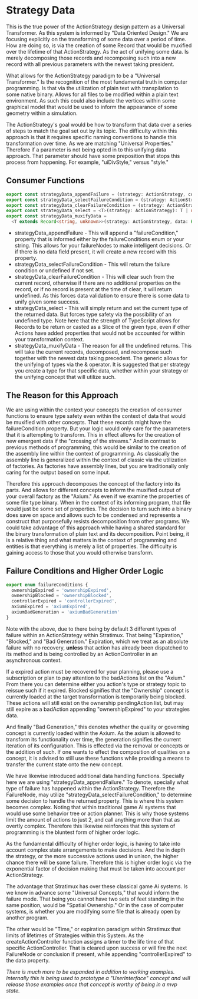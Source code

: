 # Strategy Data
This is the true power of the ActionStrategy design pattern as a Universal Transformer. As this system is informed by "Data Oriented Design." We are focusing explicitly on the transforming of some data over a period of time. How are doing so, is via the creation of some Record that would be muxified over the lifetime of that ActionStrategy. As the act of unifying some data. Is merely decomposing those records and recomposing such into a new record with all previous parameters with the newest taking president.

What allows for the ActionStrategy paradigm to be a "Universal Transformer." Is the recognition of the most fundamental truth in computer programming. Is that via the utilization of plain text with transpilation to some native binary. Allows for all files to be modified within a plain text environment. As such this could also include the vertices within some graphical model that would be used to inform the appearance of some geometry within a simulation.

The ActionStrategy's goal would be how to transform that data over a series of steps to match the goal set out by its topic. The difficulty within this approach is that it requires specific naming conventions to handle this transformation over time. As we are matching "Universal Properties." Therefore if a parameter is not being opted in to this unifying data approach. That parameter should have some preposition that stops this process from happening. For example, "uiDivStyle," versus "style."

## Consumer Functions
``` typescript
export const strategyData_appendFailure = (strategy: ActionStrategy, condition: failureConditions | string): Record<string, unknown> => {};
export const strategyData_selectFailureCondition = (strategy: ActionStrategy): failureConditions | string | undefined => {};
export const strategyData_clearFailureCondition = (strategy: ActionStrategy): Record<string, unknown> | undefined => {};
export const strategyData_select = <T>(strategy: ActionStrategy): T | undefined => {};
export const strategyData_muxifyData =
  <T extends Record<string, unknown>>(strategy: ActionStrategy, data: Record<string,unknown> | T): Record<string,unknown> => {}
```
* strategyData_appendFailure - This will append a "failureCondition," property that is informed either by the failureConditions enum or your string. This allows for your failureNodes to make intelligent decisions. Or if there is no data field present, it will create a new record with this property.
* strategyData_selectFailureCondition - This will return the failure condition or undefined if not set.
* strategyData_clearFailureCondition - This will clear such from the current record, otherwise if there are no additional properties on the record, or if no record is present at the time of clear, it will return undefined. As this forces data validation to ensure there is some data to unify given some success.
* strategyData_select - This will simply return and set the current type of the returned data. But forces type safety via the possibility of an undefined type. Note here that the strength of TypeScript allows for Records to be return or casted as a Slice of the given type, even if other Actions have added properties that would not be accounted for within your transformation context.
* strategyData_muxifyData - The reason for all the undefined returns. This will take the current records, decomposed, and recompose such together with the newest data taking precedent. The generic allows for the unifying of types via the & operator. It is suggested that per strategy you create a type for that specific data, whether within your strategy or the unifying concept that will utilize such.

## The Reason for this Approach
We are using within the context your concepts the creation of consumer functions to ensure type safety even within the context of data that would be muxified with other concepts. That these records might have the failureCondition property. But your logic would only care for the parameters that it is attempting to transform. This in effect allows for the creation of new emergent data if the "crossing of the streams." And in contrast to previous methods of programming, this would be similar to the creation of the assembly line within the context of programming. As classically the assembly line is generalized within the context of classic via the utilization of factories. As factories have assembly lines, but you are traditionally only caring for the output based on some input.

Therefore this approach decomposes the concept of the factory into its parts. And allows for different concepts to inform the muxified output of your overall factory as the "Axium." As even if we examine the properties of some file type binary. When in the context of its informing program, that file would just be some set of properties. The decision to turn such into a binary does save on space and allows such to be condensed and represents a construct that purposefully resists decomposition from other programs. We could take advantage of this approach while having a shared standard for the binary transformation of plain text and its decomposition. Point being, it is a relative thing and what matters in the context of programming and entities is that everything is merely a list of properties. The difficulty is gaining access to those that you would otherwise transform. 

## Failure Conditions and Higher Order Logic
``` typescript
export enum failureConditions {
  ownershipExpired = 'ownershipExpired',
  ownershipBlocked = 'ownershipBlocked',
  controllerExpired = 'controllerExpired',
  axiumExpired = 'axiumExpired',
  axiumBadGeneration = 'axiumBadGeneration'
}
```
Note with the above, due to there being by default 3 different types of failure within an ActionStrategy within Stratimux. That being "Expiration," "Blocked," and "Bad Generation."  Expiration, which we treat as an absolute failure with no recovery, **unless** that action has already been dispatched to its method and is being controlled by an ActionController in an asynchronous context.

If a expired action must be recovered for your planning, please use a subscription or plan to pay attention to the badActions list on the "Axium." From there you can determine either you action's type or strategy topic to reissue such if it expired. Blocked signifies that the "Ownership" concept is currently loaded at the target transformation is temporarily being blocked. These actions will still exist on the ownership pendingAction list, but may still expire as a badAction appending "ownershipExpired" to your strategies data.

And finally "Bad Generation," this denotes whether the quality or governing concept is currently loaded within the Axium. As the axium is allowed to transform its functionality over time, the generation signifies the current iteration of its configuration. This is effected via the removal or concepts or the addition of such. If one wants to effect the composition of qualities on a concept, it is advised to still use these functions while providing a means to transfer the current state onto the new concept.

We have likewise introduced additional data handling functions. Specially here we are using "strategyData_appendFailure." To denote, specially what type of failure has happened within the ActionStrategy. Therefore the FailureNode, may utilize "strategyData_selectFailureCondition," to determine some decision to handle the returned property. This is where this system becomes complex. Noting that within traditional game Ai systems that would use some behavior tree or action planner. This is why those systems limit the amount of actions to just 2, and call anything more than that as overtly complex. Therefore this likewise reinforces that this system of programming is the bluntest form of higher order logic.

As the fundamental difficulty of higher order logic, is having to take into account complex state arrangements to make decisions. And the in depth the strategy, or the more successive actions used in unison, the higher chance there will be some failure. Therefore this is higher order logic via the exponential factor of decision making that must be taken into account per ActionStrategy.

The advantage that Stratimux has over these classical game Ai systems. Is we know in advance some "Universal Concepts," that would inform the failure mode. That being you cannot have two sets of feet standing in the same position, would be "Spatial Ownership." Or in the case of computer systems, is whether you are modifying some file that is already open by another program.

The other would be "Time," or expiration paradigm within Stratimux that limits of lifetimes of Strategies within this System. As the createActionController function assigns a timer to the life time of that specific ActionController. That is cleared upon success or will fire the next FailureNode or conclusion if present, while appending "controllerExpired" to the data property.

*There is much more to be expanded in addition to working examples. Internally this is being used to prototype a "UserInterface" concept and will release those examples once that concept is worthy of being in a mvp state.*